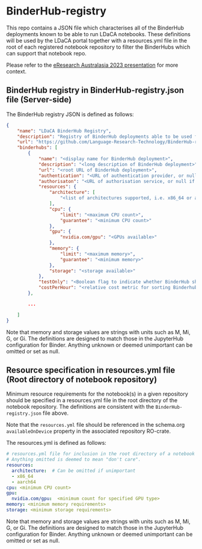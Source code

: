# BinderHub-registry
This repo contains a JSON file which characterises all of the BinderHub deployments known to be able to run LDaCA notebooks. These definitions will be used by the LDaCA portal together with a resources.yml file in the root of each registered notebook repository to filter the BinderHubs which can support that notebook repo.

Please refer to the [eResearch Australasia 2023 presentation](https://conference.eresearch.edu.au/wp-content/uploads/2023/11/1045-Alex-Ip.pdf) for more context.

## BinderHub registry in BinderHub-registry.json file (Server-side)
The BinderHub registry JSON is defined as follows:
```json
{
	"name": "LDaCA BinderHub Registry",
	"description": "Registry of BinderHub deployments able to be used for LDaCA-ATAP Jupyter/R notebooks",
	"url": "https://github.com/Language-Research-Technology/BinderHub-registry",
	"binderhubs": [
		{
			"name": "<display name for BinderHub deployment>",
			"description": "<long description of BinderHub deployment>",
			"url": "<root URL of BinderHub deployment>",
			"authentication": "<URL of authentication provider, or null if no authentication required: e.g. https://cilogon.org>",
			"authorisaton": "<URL of authorisation service, or null if no authorisation required: e.g. https://rems.ldaca.edu.au>",
			"resources": {
				"architecture": [
                    "<list of architectures supported, i.e. x86_64 or aarch64​. Null if unknown>"
				],
				"cpu": {
					"limit": "<maximum CPU count>",
					"guarantee": "<minimum CPU count>"
				},
				"gpu": {
					"nvidia.com/gpu": "<GPUs available>"
				},
				"memory": {
					"limit": "<maximum memory>",
					"guarantee": "<minimum memory>"
				},
				"storage": "<storage available>"
			},
			"testOnly": "<Boolean flag to indicate whether BinderHub should be omitted from live site>",
			"costPerHour": "<relative cost metric for sorting Binderhubs - could be USD$?>"
		},

        ...

    ]
}
```

Note that memory and storage values are strings with units such as M, Mi, G, or Gi. The definitions are designed to match those in the JupyterHub configuration for Binder. Anything unknown or deemed unimportant can be omitted or set as null.

## Resource specification in resources.yml file (Root directory of notebook repository)
Minimum resource requirements for the notebook(s) in a given repository should be specified in a resources.yml file in the root directory of the notebook repository. The definitions are consistent with the ```BinderHub-registry.json``` file above.

Note that the ```resources.yml``` file should be referenced in the schema.org ```availableOnDevice``` property in the associated repository RO-crate.

The resources.yml is defined as follows:
```yaml
# resources.yml file for inclusion in the root directory of a notebook repository.
# Anything omitted is deemed to mean "don't care".
resources:
  architecture:  # Can be omitted if unimportant
  - x86_64
  - aarch64
cpu: <minimum CPU count>
gpu:
  nvidia.com/gpu:  <minimum count for specified GPU type>
memory: <minimum memory requirements>
storage: <minimum storage requirements>
```
Note that memory and storage values are strings with units such as M, Mi, G, or Gi. The definitions are designed to match those in the JupyterHub configuration for Binder. Anything unknown or deemed unimportant can be omitted or set as null.
